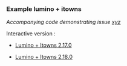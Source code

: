 ### Example lumino + itowns

*Accompanying code demonstrating issue [xyz]()*

Interactive version :

- [Lumino + Itowns 2.17.0](https://mthh.github.io/example-dockpanel-itowns/217/)

- [Lumino + Itowns 2.18.0](https://mthh.github.io/example-dockpanel-itowns/218/)
